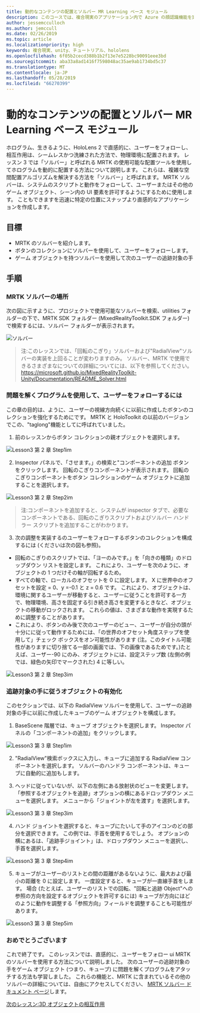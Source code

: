 ```yaml
---
title: 動的なコンテンツの配置とソルバー MR Learning ベース モジュール
description: このコースでは、複合現実のアプリケーション内で Azure の顔認識機能を実装する方法について説明します。
author: jessemcculloch
ms.author: jemccull
ms.date: 02/26/2019
ms.topic: article
ms.localizationpriority: high
keywords: 複合現実、unity、チュートリアル、hololens
ms.openlocfilehash: 6f05b2cecd388b1b2f13e7e5228bc90091eee3bd
ms.sourcegitcommit: aba33a8ad1416f7598048ac35ae9ab1734bd5c37
ms.translationtype: MT
ms.contentlocale: ja-JP
ms.lasthandoff: 05/28/2019
ms.locfileid: "66270399"
---
```

# <a name="mr-learning-base-module---dynamic-content-placement-and-solvers"></a>動的なコンテンツの配置とソルバー MR Learning ベース モジュール

ホログラム、生きるように、HoloLens 2 で直感的に、ユーザーをフォローし、相互作用は、シームレスかつ洗練された方法で、物理環境に配置されます。 レッスン 3 では「ソルバー」と呼ばれる MRTK の使用可能な配置ツールを使用してホログラムを動的に配置する方法について説明します。 これらは、複雑な空間配置アルゴリズムを解決する方法を「ソルバー」と呼ばれます。 MRTK ソルバーは、システムのスクリプトと動作をフォローして、ユーザーまたはその他のゲーム オブジェクト、シーン内の UI 要素を許可するようにするために使用します。 こともできますを迅速に特定の位置にスナップより直感的なアプリケーションを作成します。 

## <a name="objectives"></a>目標

* MRTK のソルバーを紹介します。
* ボタンのコレクションにソルバーを使用して、ユーザーをフォローします。
* ゲーム オブジェクトを持つソルバーを使用して次のユーザーの追跡対象の手

## <a name="instructions"></a>手順

### <a name="location-of-solvers-in-the-mrtk"></a>MRTK ソルバーの場所
 次の図に示すように、プロジェクトで使用可能なソルバーを検索、utilities フォルダーの下で、MRTK SDK フォルダー (MixedRealityToolkit.SDK フォルダー) で検索するには、ソルバー フォルダーが表示されます。

![ソルバー](images/lesson3_chapter1_step1im.PNG)

>注:このレッスンでは、「回転のこぎり」ソルバーおよび"RadialView"ソルバーの実装を上回ることが変わりますのみ。 ソルバー、MRTK で使用できるさまざまなについての詳細についてには、以下を参照してください。 https://microsoft.github.io/MixedRealityToolkit-Unity/Documentation/README_Solver.html

### <a name="use-a-solver-to-follow-the-user"></a>問題を解くプログラムを使用して、ユーザーをフォローするには
この章の目的は、ように、ユーザーの視線方向続くに以前に作成したボタンのコレクションを強化するためにです。 MRTK と HoloToolkit の以前のバージョンでこの、"taglong"機能としてに呼ばれていました。

1. 前のレッスンからボタン コレクションの親オブジェクトを選択します。

![Lesson3 第 2 章 Step1im](images/Lesson3_chapter2_step1im.PNG)

2. Inspector パネルで、「させます。」の検索と"コンポーネントの追加 ボタンをクリックします。 回転のこぎりコンポーネントが表示されます。 回転のこぎりコンポーネントをボタン コレクションのゲーム オブジェクトに追加することを選択します。

![Lesson3 第 2 章 Step2im](images/Lesson3_Chapter2_step2im.PNG)

>注:コンポーネントを追加すると、システムが inspector タブで、必要なコンポーネントである、回転のこぎりスクリプトおよびソルバー ハンドラー スクリプトを追加することがわかります。 

3. 次の調整を実装するのユーザーをフォローするボタンのコレクションを構成するには (くださいは次の図も参照)。
- 回転のこぎりのスクリプトでは、「ヨーのみです。」を「向きの種類」のドロップダウン リストを設定します。 これにより、ユーザーを次のように、オブジェクトの 1 つだけその軸が回転するため。
- すべての軸で、ローカルのオフセットを 0 に設定します。 X に世界中のオフセットを設定 = 0、y =-0.1 と z = 0.6 です。 これにより、オブジェクトは、環境に関するユーザーが移動すると、ユーザーに従うことを許可する一方で、物理環境、高さを固定する引き続き高さを変更するときなど、オブジェクトの移動がロックされます。 これらの値は、さまざまな動作を実現するために調整することがあります。
- これにより、ボタンのみ後で次のユーザーのビュー、ユーザーが自分の頭が十分にに従って動作するためには、「の世界のオフセット角度ステップを使用して」チェック ボックスをオン可能性があります (注。このタイトル可能性がありますに切り捨てる一部の画面では、下の画像であるためです。)たとえば、ユーザー-90 にのみ、オブジェクトには、設定ステップ数 (左側の例では、緑色の矢印でマークされた) 4 に等しい。 

![Lesson3 第 2 章 Step3im](images/Lesson3_chapter2_step3im.PNG)

### <a name="enabling-objects-to-follow-tracked-hands"></a>追跡対象の手に従うオブジェクトの有効化

このセクションでは、以下の RadialView ソルバーを使用して、ユーザーの追跡対象の手に以前に作成したキューブのゲーム オブジェクトを構成します。

1. BaseScene 階層では、キューブ オブジェクトを選択します。 Inspector パネルの「コンポーネントの追加」をクリックします。 

![Lesson3 第 3 章 Step1im](images/Lesson3_Chapter3_step1im.PNG)

2. "RadialView"検索ボックスに入力し、キューブに追加する RadialView コンポーネントを選択します。 ソルバーのハンドラ コンポーネントは、キューブに自動的に追加もします。

3. ヘッドに従っていないが、以下の左側にある放射状のビューを変更します。 「参照するオブジェクトを追跡」オプションの横にあるドロップダウン メニューを選択します。 メニューから「ジョイントが左を渡す」を選択します。

![Lesson3 第 3 章 Step3im](images/Lesson3_chapter3_step3im.PNG)

4. ハンド ジョイントを選択すると、キューブにたいして手のアイコンのどの部分を選択できます。 この例では、手首を使用するでしょう。 オプションの横にあるは、「追跡手ジョイント」は、ドロップダウン メニューを選択し、手首を選択します。 

![Lesson3 第 3 章 Step4im](images/Lesson3_chapter3_step4im.PNG)

5. キューブがユーザーのリストとの間の距離があるないように、最大および最小の距離を 0 に設定します。 一度設定すると、キューブが一直線手首をします。 場合 (たとえば、ユーザーのリストでの回転、"回転と追跡 Object"への参照の方向を設定するオブジェクトを許可するには) キューブが方向にはどのように動作を調整する「参照方向」フィールドを調整することも可能性があります。

![Lesson3 第 3 章 Step5im](images/Lesson3_chapter3_step5im.PNG)

### <a name="congratulations"></a>おめでとうございます
これで終了です。 このレッスンでは、直感的に、ユーザーをフォロー ui MRTK のソルバーを使用する方法について説明しました。 次のユーザーの追跡対象の手をゲーム オブジェクト (つまり、キューブ) に問題を解くプログラムをアタッチする方法も学習しました。 これらの機能と、MRTK に含まれているその他のソルバーの詳細については、自由にアクセスしてください、 [MRTK ソルバー ドキュメント ページ](https://microsoft.github.io/MixedRealityToolkit-Unity/Documentation/README_Solver.html)します。

[次のレッスン:3D オブジェクトの相互作用](mrlearning-base-ch4.md)


